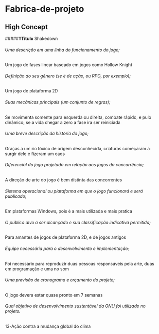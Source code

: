 # Fabrica-de-projeto
## High Concept
######**Titulo**
Shakedown 
###### Uma descrição em uma linha do funcionamento do jogo;
Um jogo de fases linear baseado em jogos como Hollow Knight 
###### Definição do seu gênero (se é de ação, ou RPG, por exemplo);
Um jogo de plataforma 2D
###### Suas mecânicas principais (um conjunto de regras);
Se movimenta somente para esquerda ou direita, combate rápido, e pulo dinâmico, se a vida chegar a zero a fase ira ser reiniciada  
###### Uma breve descrição da história do jogo;
Graças a um rio tóxico de origem desconhecida, criaturas começaram a surgir dele e fizeram um caos
###### Diferencial do jogo projetado em relação aos jogos da concorrência;
A direção de arte do jogo é bem distinta das concorrentes
###### Sistema operacional ou plataforma em que o jogo funcionará e será publicado;
Em plataformas Windows, pois é a mais utilizada e mais pratica
###### O público alvo a ser alcançado e sua classificação indicativa permitida;
Para amantes de jogos de plataforma 2D, e de jogos antigos 
###### Equipe necessária para o desenvolvimento e implementação;
Foi necessário para reproduzir duas pessoas responsáveis pela arte, duas em programação e uma no som    
###### Uma previsão de cronograma e orçamento do projeto;
O jogo devera estar quase pronto em 7 semanas 
###### Qual objetivo de desenvolvimento sustentável da ONU foi utilizado no projeto.
13-Ação contra a mudança global do clima
